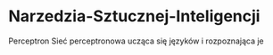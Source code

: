 # Narzedzia-Sztucznej-Inteligencji
Perceptron
Sieć perceptronowa ucząca się języków i rozpoznająca je
